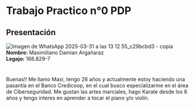 # Trabajo Practico n°0 PDP

## Presentación

![Imagen de WhatsApp 2025-03-31 a las 13 12 55_c29bcbd3 - copia](https://github.com/user-attachments/assets/1c885144-18c8-49d0-85fb-1daea265410e)  
**Nombre:** Maximiliano Damian Argañaraz  
**Legajo:** 168.829-7
#
Buenas!! Me llamo Maxi, tengo 26 años y actualmente estoy haciendo una pasantía en el Banco Credicoop, en el cual busco especializarme en el área de Ciberseguridad.
Me gustan las artes marciales, hago Karate desde los 6 años y tengo interes en aprender a tocar el piano y/o violín.
